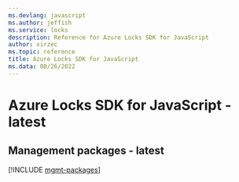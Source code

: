 ```yaml
---
ms.devlang: javascript
ms.author: jeffish
ms.service: locks
description: Reference for Azure Locks SDK for JavaScript
author: xirzec
ms.topic: reference
title: Azure Locks SDK for JavaScript
ms.data: 08/26/2022
---
```

# Azure Locks SDK for JavaScript - latest

## Management packages - latest
[!INCLUDE [mgmt-packages](locks-mgmt-index.md)]